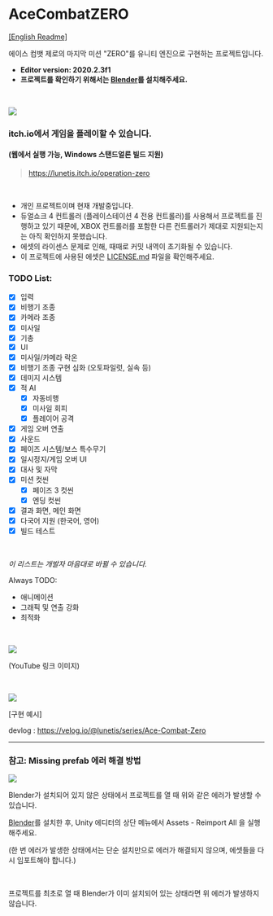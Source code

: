 # AceCombatZERO

[[English Readme]](https://github.com/lunetis/AceCombatZERO/blob/main/README.md)

에이스 컴뱃 제로의 마지막 미션 "ZERO"를 유니티 엔진으로 구현하는 프로젝트입니다.

- __Editor version: 2020.2.3f1__
- __프로젝트를 확인하기 위해서는 [Blender](https://www.blender.org/download/)를 설치해주세요.__

<br>

![](https://github.com/lunetis/AceCombatZERO/blob/main/itchio.PNG)

### itch.io에서 게임을 플레이할 수 있습니다.

####  (웹에서 실행 가능, Windows 스탠드얼론 빌드 지원)

> https://lunetis.itch.io/operation-zero

<br>

* 개인 프로젝트이며 현재 개발중입니다.
* 듀얼쇼크 4 컨트롤러 (플레이스테이션 4 전용 컨트롤러)를 사용해서 프로젝트를 진행하고 있기 때문에, XBOX 컨트롤러를 포함한 다른 컨트롤러가 제대로 지원되는지는 아직 확인하지 못했습니다.
* 에셋의 라이센스 문제로 인해, 때때로 커밋 내역이 초기화될 수 있습니다.
* 이 프로젝트에 사용된 에셋은 [LICENSE.md](https://github.com/lunetis/AceCombatZERO/blob/main/LICENSE.md) 파일을 확인해주세요.

### TODO List:
- [x] 입력
- [x] 비행기 조종
- [x] 카메라 조종
- [x] 미사일
- [x] 기총
- [x] UI
- [x] 미사일/카메라 락온
- [x] 비행기 조종 구현 심화 (오토파일럿, 실속 등)
- [x] 데미지 시스템
- [x] 적 AI
  - [x] 자동비행
  - [x] 미사일 회피
  - [x] 플레이어 공격
- [x] 게임 오버 연출
- [x] 사운드
- [x] 페이즈 시스템/보스 특수무기
- [x] 일시정지/게임 오버 UI
- [x] 대사 및 자막
- [x] 미션 컷씬
  - [x] 페이즈 3 컷씬
  - [x] 엔딩 컷씬
- [x] 결과 화면, 메인 화면
- [x] 다국어 지원 (한국어, 영어)
- [x] 빌드 테스트

<br>

*이 리스트는 개발자 마음대로 바뀔 수 있습니다.*

Always TODO:
- 애니메이션
- 그래픽 및 연출 강화
- 최적화

<br>

[![](https://img.youtube.com/vi/gNUb0X9rimQ/0.jpg)](https://www.youtube.com/watch?v=gNUb0X9rimQ)

(YouTube 링크 이미지)

<br>

![](https://github.com/lunetis/AceCombatZERO/blob/main/0810.gif)

[구현 예시]

devlog : https://velog.io/@lunetis/series/Ace-Combat-Zero


---

### 참고: Missing prefab 에러 해결 방법

![](https://github.com/lunetis/AceCombatZERO/blob/main/missingerror.PNG)

Blender가 설치되어 있지 않은 상태에서 프로젝트를 열 때 위와 같은 에러가 발생할 수 있습니다.

[Blender](https://www.blender.org/download/)를 설치한 후, Unity 에디터의 상단 메뉴에서 Assets - Reimport All 을 실행해주세요.

(한 번 에러가 발생한 상태에서는 단순 설치만으로 에러가 해결되지 않으며, 에셋들을 다시 임포트해야 합니다.)

<br>

프로젝트를 최초로 열 때 Blender가 이미 설치되어 있는 상태라면 위 에러가 발생하지 않습니다.

